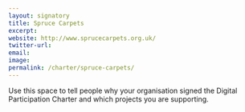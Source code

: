 ```yaml
---
layout: signatory
title: Spruce Carpets
excerpt: 
website: http://www.sprucecarpets.org.uk/
twitter-url: 
email: 
image: 
permalink: /charter/spruce-carpets/
---
```


Use this space to tell people why your organisation signed the Digital Participation Charter and which projects you are supporting.
